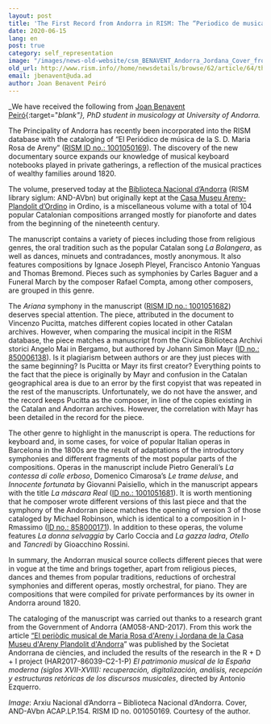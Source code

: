 ```yaml
---
layout: post
title: 'The First Record from Andorra in RISM: The “Periodico de musica” of Maria Rosa d’Areny Jordana'
date: 2020-06-15
lang: en
post: true
category: self_representation
image: "/images/news-old-website/csm_BENAVENT_Andorra_Jordana_Cover_from_AND-AVbnACAPLP154_01_053264039f.jpg"
old_url: http://www.rism.info//home/newsdetails/browse/62/article/64/the-first-record-from-andorra-in-rism-the-periodico-de-musica-of-maria-rosa-dareny-jordana.html
email: jbenavent@uda.ad
author: Joan Benavent Peiró
---
```



_We have received the following from [Joan Benavent Peiró](https://orcid.org/0000-0002-8856-9335){:target="_blank"}, PhD student in musicology at University of Andorra._

The Principality of Andorra has recently been incorporated into the RISM database with the cataloging of “El Periódico de música de la S. D. Maria Rosa de Areny” ([RISM ID no.: 1001050169](https://opac.rism.info/metaopac/search?View=rism&id=1001050169&View=rism)). The discovery of the new documentary source expands our knowledge of musical keyboard notebooks played in private gatherings, a reflection of the musical practices of wealthy families around 1820.

The volume, preserved today at the [Biblioteca Nacional d’Andorra](http://b10310uk.eos-intl.eu/B10310UK/OPAC/Index.aspx) (RISM library siglum: AND-AVbn) but originally kept at the [Casa Museu Areny-Plandolit d’Ordino](https://www.cultura.ad/museus-i-monuments/museus/museu-casa-d-areny-plandolit) in Ordino, is a miscellaneous volume with a total of 104 popular Catalonian compositions arranged mostly for pianoforte and dates from the beginning of the nineteenth century.

The manuscript contains a variety of pieces including those from religious genres, the oral tradition such as the popular Catalan song _La Bolangera_, as well as dances, minuets and contradances, mostly anonymous. It also features compositions by Ignace Joseph Pleyel, Francisco Antonio Yanguas and Thomas Bremond. Pieces such as symphonies by Carles Baguer and a Funeral March by the composer Rafael Compta, among other composers, are grouped in this genre.

The _Ariana_ symphony in the manuscript ([RISM ID no.: 1001051682](https://opac.rism.info/search?id=1001051682&View=rism)) deserves special attention. The piece, attributed in the document to Vincenzo Pucitta, matches different copies located in other Catalan archives. However, when comparing the musical incipit in the RISM database, the piece matches a manuscript from the Civica Biblioteca Archivi storici Angelo Mai in Bergamo, but authored by Johann Simon Mayr ([ID no.: 850006138](https://opac.rism.info/search?id=850006138&View=rism)). Is it plagiarism between authors or are they just pieces with the same beginning? Is Pucitta or Mayr its first creator? Everything points to the fact that the piece is originally by Mayr and confusion in the Catalan geographical area is due to an error by the first copyist that was repeated in the rest of the manuscripts. Unfortunately, we do not have the answer, and the record keeps Pucitta as the composer, in line of the copies existing in the Catalan and Andorran archives. However, the correlation with Mayr has been detailed in the record for the piece.

The other genre to highlight in the manuscript is opera. The reductions for keyboard and, in some cases, for voice of popular Italian operas in Barcelona in the 1800s are the result of adaptations of the introductory symphonies and different fragments of the most popular parts of the compositions. Operas in the manuscript include Pietro Generali’s _La contessa di colle erboso_, Domenico Cimarosa’s _Le trame deluse_, and _Innocente fortunata_ by Giovanni Paisiello, which in the manuscript appears with the title _La máscara Real_ ([ID no.: 1001051681](https://opac.rism.info/search?id=1001051681&View=rism)). It is worth mentioning that he composer wrote different versions of this last piece and that the symphony of the Andorran piece matches the opening of version 3 of those cataloged by Michael Robinson, which is identical to a composition in I-Rmassimo ([ID no.: 858000171](https://opac.rism.info/search?id=858000171&View=rism)). In addition to these operas, the volume features _La donna selvaggia_ by Carlo Coccia and _La gazza ladra_, _Otello_ and _Tancredi_ by Gioacchino Rossini.

In summary, the Andorran musical source collects different pieces that were in vogue at the time and brings together, apart from religious pieces, dances and themes from popular traditions, reductions of orchestral symphonies and different operas, mostly orchestral, for piano. They are compositions that were compiled for private performances by its owner in Andorra around 1820.

The cataloging of the manuscript was carried out thanks to a research grant from the Government of Andorra (AM058-AND-2017). From this work the article [“El periòdic musical de Maria Rosa d'Areny i Jordana de la Casa Museu d'Areny Plandolit d'Andorra](https://publicacions.iec.cat/repository/pdf/00000285/00000100.pdf)” was published by the Societat Andorrana de ciències, and included the results of the research in the R + D + I project (HAR2017-86039-C2-1-P) _El patrimonio musical de la España moderna (siglos XVII-XVIII): recuperación, digitalización, análisis, recepción y estructuras retóricas de los discursos musicales_, directed by Antonio Ezquerro.

_Image_: Arxiu Nacional d’Andorra – Biblioteca Nacional d’Andorra. Cover, AND-AVbn ACAP.LP.154. RISM ID no. 001050169. Courtesy of the author.



